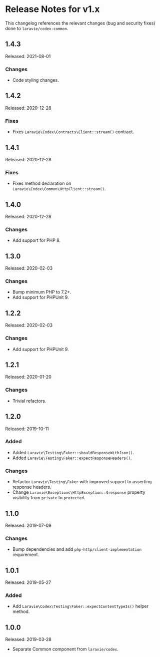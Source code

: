 # Release Notes for v1.x

This changelog references the relevant changes (bug and security fixes) done to `laravie/codex-common`.

## 1.4.3

Released: 2021-08-01

### Changes

* Code styling changes.

## 1.4.2

Released: 2020-12-28

### Fixes

* Fixes `Laravie\Codex\Contracts\Client::stream()` contract.

## 1.4.1

Released: 2020-12-28

### Fixes

* Fixes method declaration on `Laravie\Codex\Common\HttpClient::stream()`.

## 1.4.0

Released: 2020-12-28

### Changes

* Add support for PHP 8.

## 1.3.0

Released: 2020-02-03

### Changes 

* Bump minimum PHP to 7.2+.
* Add support for PHPUnit 9.

## 1.2.2

Released: 2020-02-03

### Changes

* Add support for PHPUnit 9.

## 1.2.1

Released: 2020-01-20

### Changes

* Trivial refactors.

## 1.2.0

Released: 2019-10-11

### Added

* Added `Laravie\Testing\Faker::shouldResponseWithJson()`.
* Added `Laravie\Testing\Faker::expectResponseHeaders()`.

### Changes

* Refactor `Laravie\Testing\Faker` with improved support to asserting response headers.
* Change `Laravie\Exceptions\HttpException::$response` property visibility from `private` to `protected`.

## 1.1.0

Released: 2019-07-09

### Changes

* Bump dependencies and add `php-http/client-implementation` requirement.

## 1.0.1

Released: 2019-05-27

### Added

* Add `Laravie\Codex\Testing\Faker::expectContentTypeIs()` helper method.

## 1.0.0

Released: 2019-03-28

* Separate Common component from `laravie/codex`.
